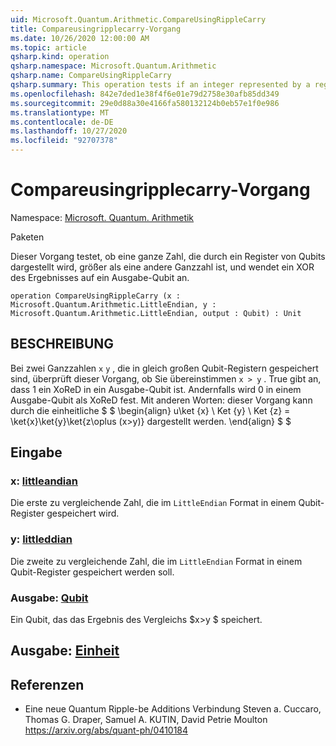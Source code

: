 ```yaml
---
uid: Microsoft.Quantum.Arithmetic.CompareUsingRippleCarry
title: Compareusingripplecarry-Vorgang
ms.date: 10/26/2020 12:00:00 AM
ms.topic: article
qsharp.kind: operation
qsharp.namespace: Microsoft.Quantum.Arithmetic
qsharp.name: CompareUsingRippleCarry
qsharp.summary: This operation tests if an integer represented by a register of qubits is greater than another integer, applying an XOR of the result onto an output qubit.
ms.openlocfilehash: 842e7ded1e38f4f6e01e79d2758e30afb85dd349
ms.sourcegitcommit: 29e0d88a30e4166fa580132124b0eb57e1f0e986
ms.translationtype: MT
ms.contentlocale: de-DE
ms.lasthandoff: 10/27/2020
ms.locfileid: "92707378"
---
```

# <a name="compareusingripplecarry-operation"></a>Compareusingripplecarry-Vorgang

Namespace: [Microsoft. Quantum. Arithmetik](xref:Microsoft.Quantum.Arithmetic)

Paketen [](https://nuget.org/packages/)


Dieser Vorgang testet, ob eine ganze Zahl, die durch ein Register von Qubits dargestellt wird, größer als eine andere Ganzzahl ist, und wendet ein XOR des Ergebnisses auf ein Ausgabe-Qubit an.

```qsharp
operation CompareUsingRippleCarry (x : Microsoft.Quantum.Arithmetic.LittleEndian, y : Microsoft.Quantum.Arithmetic.LittleEndian, output : Qubit) : Unit
```


## <a name="description"></a>BESCHREIBUNG

Bei zwei Ganzzahlen `x` `y` , die in gleich großen Qubit-Registern gespeichert sind, überprüft dieser Vorgang, ob Sie übereinstimmen `x > y` . True gibt an, dass 1 ein XoReD in ein Ausgabe-Qubit ist. Andernfalls wird 0 in einem Ausgabe-Qubit als XoReD fest.
Mit anderen Worten: dieser Vorgang kann durch die einheitliche $ $ \begin{align} u\ket {x} \ Ket {y} \ Ket {z} = \ket{x}\ket{y}\ket{z\oplus (x>y)} dargestellt werden.
\end{align} $ $

## <a name="input"></a>Eingabe

### <a name="x--littleendian"></a>x: [littleandian](xref:Microsoft.Quantum.Arithmetic.LittleEndian)

Die erste zu vergleichende Zahl, die im `LittleEndian` Format in einem Qubit-Register gespeichert wird.


### <a name="y--littleendian"></a>y: [littleddian](xref:Microsoft.Quantum.Arithmetic.LittleEndian)

Die zweite zu vergleichende Zahl, die im `LittleEndian` Format in einem Qubit-Register gespeichert werden soll.


### <a name="output--qubit"></a>Ausgabe: [Qubit](xref:microsoft.quantum.lang-ref.qubit)

Ein Qubit, das das Ergebnis des Vergleichs $x>y $ speichert.



## <a name="output--unit"></a>Ausgabe: [Einheit](xref:microsoft.quantum.lang-ref.unit)



## <a name="references"></a>Referenzen

- Eine neue Quantum Ripple-be Additions Verbindung Steven a. Cuccaro, Thomas G. Draper, Samuel A. KUTIN, David Petrie Moulton https://arxiv.org/abs/quant-ph/0410184